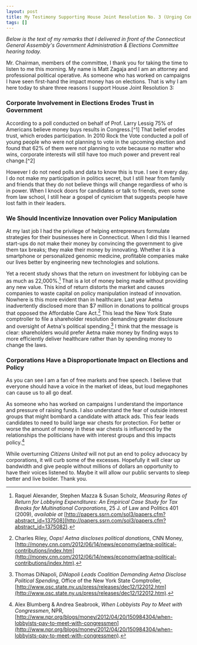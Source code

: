 ```yaml
---
layout: post
title: My Testimony Supporting House Joint Resolution No. 3 (Urging Congress to Overturn Citizens United)
tags: []
---
```

<em>Below is the text of my remarks that I delivered in front of the Connecticut General Assembly's Government Administration &amp; Elections Committee hearing today.</em>

Mr. Chairman, members of the committee, I thank you for taking the time to listen to me this morning. My name is Matt Zagaja and I am an attorney and professional political operative. As someone who has worked on campaigns I have seen first-hand the impact money has on elections. That is why I am here today to share three reasons I support House Joint Resolution 3:

<h3>Corporate Involvement in Elections Erodes Trust in Government</h3>
According to a poll conducted on behalf of Prof. Larry Lessig 75% of Americans believe money buys results in Congress.[^1] That belief erodes trust, which erodes participation. In 2010 Rock the Vote conducted a poll of young people who were not planning to vote in the upcoming election and found that 62% of them were not planning to vote because no matter who wins, corporate interests will still have too much power and prevent real change.[^2]

However I do not need polls and data to know this is true. I see it every day. I do not make my participation in politics secret, but I still hear from family and friends that they do not believe things will change regardless of who is in power. When I knock doors for candidates or talk to friends, even some from law school, I still hear a gospel of cynicism that suggests people have lost faith in their leaders.

<h3>We Should Incentivize Innovation over Policy Manipulation</h3>
At my last job I had the privilege of helping entrepreneurs formulate strategies for their businesses here in Connecticut. When I did this I learned start-ups do not make their money by convincing the government to give them tax breaks; they make their money by innovating. Whether it is a smartphone or personalized genomic medicine, profitable companies make our lives better by engineering new technologies and solutions.

Yet a recent study shows that the return on investment for lobbying can be as much as 22,000%.[^3] That is a lot of money being made without providing any new value. This kind of return distorts the market and causes companies to waste capital on policy manipulation instead of innovation. Nowhere is this more evident than in healthcare. Last year Aetna inadvertently disclosed more than $7 million in donations to political groups that opposed the Affordable Care Act.[^4]</a> This lead the New York State comptroller to file a shareholder resolution demanding greater disclosure and oversight of Aetna's political spending.[^5]</a> I think that the message is clear: shareholders would prefer Aetna make money by finding ways to more efficiently deliver healthcare rather than by spending money to change the laws.

<h3>Corporations Have a Disproportionate Impact on Elections and Policy</h3>
As you can see I am a fan of free markets and free speech. I believe that everyone should have a voice in the market of ideas, but loud megaphones can cause us to all go deaf.

As someone who has worked on campaigns I understand the importance and pressure of raising funds. I also understand the fear of outside interest groups that might bombard a candidate with attack ads. This fear leads candidates to need to build large war chests for protection. For better or worse the amount of money in these war chests is influenced by the relationships the politicians have with interest groups and this impacts policy.[^6]

While overturning <i>Citizens United</i> will not put an end to policy advocacy by corporations, it will curb some of the excesses. Hopefully it will clear up bandwidth and give people without millions of dollars an opportunity to have their voices listened to. Maybe it will allow our public servants to sleep better and live bolder. Thank you.

[^1]: Larry Lessig, <i>The Problem with Money in Politics</i>, [http://blip.tv/lessig/the-problem-with-money-in-politics-644519](http://blip.tv/lessig/the-problem-with-money-in-politics-6445190).

[^2]: Rock the Vote, <i>2010 Rock the Vote Nationwide Baseline</i>, [http://www.rockthevote.com/assets/publications/research/2010/2010-rock-the-vote-nationwide-baseline.pdf](http://www.rockthevote.com/assets/publications/research/2010/2010-rock-the-vote-nationwide-baseline.pdf).

[^3]: Raquel Alexander, Stephen Mazza &amp; Susan Scholz, <i>Measuring Rates of Return for Lobbying Expenditures: An Empirical Case Study for Tax Breaks for Multinational Corporations</i>, 25 J. of Law and Politics 401 (2009), <i>available at</i> [http://papers.ssrn.com/sol3/papers.cfm?abstract_id=137508](http://papers.ssrn.com/sol3/papers.cfm?abstract_id=1375082).

[^4]:</a> Charles Riley, <i>Oops! Aetna discloses political donations</i>, CNN Money, [http://money.cnn.com/2012/06/14/news/economy/aetna-political-contributions/index.htm](http://money.cnn.com/2012/06/14/news/economy/aetna-political-contributions/index.htm).

[^5]:</a> Thomas DiNapoli, <i>DiNapoli Leads Coalition Demanding Aetna Disclose Political Spending</i>, Office of the New York State Comptroller, [http://www.osc.state.ny.us/press/releases/dec12/122012.htm](http://www.osc.state.ny.us/press/releases/dec12/122012.htm).

[^6]:</a> Alex Blumberg &amp; Andrea Seabrook, <i>When Lobbyists Pay to Meet with Congressmen</i>, NPR, [http://www.npr.org/blogs/money/2012/04/20/150984304/when-lobbyists-pay-to-meet-with-congressmen](http://www.npr.org/blogs/money/2012/04/20/150984304/when-lobbyists-pay-to-meet-with-congressmen).
